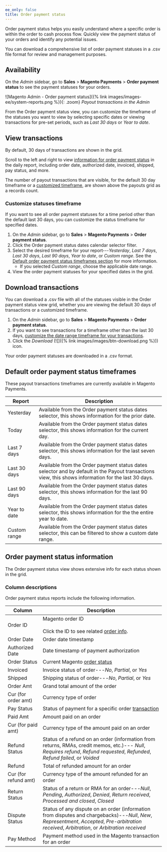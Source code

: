 ```yaml
---
ee_only: false
title: Order payment status
---
```


Order payment status helps you easily understand where a specific order is within the order to cash process flow. Quickly view the payment status of your orders and identify any potential issues.

You can download a comprehensive list of order payment statuses in a .csv file format for review and management purposes.

## Availability

On the _Admin_ sidebar, go to **Sales** > **Magento Payments** > **Order payment status** to see the payment statuses for your orders.

![Magento Admin - Order payment status]({% link images/images-ee/system-reports.png %}){: .zoom}
_Payout transactions in the Admin_

From the Order payment status view, you can customize the timeframe of the statuses you want to view by selecting specific dates or viewing transactions for pre-set periods, such as _Last 30 days_ or _Year to date_.

## View transactions

By default, 30 days of transactions are shown in the grid.

Scroll to the left and right to view [information for order payment status](#column-descriptions) in the daily report, including order date, authorized date, invoiced, shipped, pay status, and more.

The number of payout transactions that are visible, for the default 30 day timeframe or a [customized timeframe](#customize-statuses-timeframe), are shown above the payouts grid as a records count.

### Customize statuses timeframe

If you want to see all order payment statuses for a time period other than the default last 30 days, you can customize the status timeframe for specified dates.

1. On the _Admin_ sidebar, go to **Sales** > **Magento Payments** > **Order payment status**.
1. Click the Order payment status dates calendar selector filter.
1. Select the desired timeframe for your report---_Yesterday_, _Last 7 days_, _Last 30 days_, _Last 90 days_, _Year to date_, or _Custom range_. See the [Default order payment status timeframes section](#default-order-payment-status-timeframes) for more information.
   - If you selected _Custom range_, choose the applicable date range.
1. View the order payment statuses for your specified dates in the grid.

## Download transactions

You can download a .csv file with all of the statuses visible in the Order payment status view grid, whether you are viewing the default 30 days of transactions or a customized timeframe.

1. On the _Admin_ sidebar, go to **Sales** > **Magento Payments** > **Order payment status**.
1. If you want to see transactions for a timeframe other than the last 30 days, [customize the date range timeframe for your transactions](#customize-statuses-timeframe).
1. Click the _Download_ (![]({% link images/images/btn-download.png %})) icon.

Your order payment statuses are downloaded in a .csv format.

## Default order payment status timeframes

These payout transactions timeframes are currently available in Magento Payments.

Report | Description
------------ | --------------------
Yesterday | Available from the Order payment status dates selector, this shows information for the prior date.
Today | Available from the Order payment status dates selector, this shows information for the current day.
Last 7 days | Available from the Order payment status dates selector, this shows information for the last seven days.
Last 30 days | Available from the Order payment status dates selector and by default in the Payout transactions view, this shows information for the last 30 days.
Last 90 days | Available from the Order payment status dates selector, this shows information for the last 90 days.
Year to date | Available from the Order payment status dates selector, this shows information for the the entire year to date.
Custom range | Available from the Order payment status dates selector, this can be filtered to show a custom date range.

## Order payment status information

The Order payment status view shows extensive info for each status shown in the grid.

### Column descriptions

Order payment status reports include the following information.

Column | Description
------------ | --------------------
Order ID | Magento order ID<br> <br>Click the ID to see related [order info](https://docs.magento.com/user-guide/sales/orders.html).
Order Date | Order date timestamp
Authorized Date | Date timestamp of payment authorization
Order Status | Current Magento [order status](https://docs.magento.com/user-guide/sales/order-status.html)
Invoiced | Invoice status of order---*No*, *Partial*, or *Yes*
Shipped | Shipping status of order---*No*, *Partial*, or *Yes*
Order Amt | Grand total amount of the order
Cur (for order amt) | Currency type of order
Pay Status | Status of payment for a specific order [transaction](https://docs.magento.com/user-guide/sales/transactions.html)
Paid Amt | Amount paid on an order
Cur (for paid amt) | Currency type of the amount paid on an order
Refund Status | Status of a refund on an order (information from returns, RMAs, credit memos, etc.)---   *Null*, *Requires refund*, *Refund requested*, *Refunded*, *Refund failed*, or *Voided*
Refund | Total of refunded amount for an order
Cur (for refund amt) | Currency type of the amount refunded for an order
Return Status | Status of a return or RMA for an order---*Null*, *Pending*, *Authorized*, *Denied*, *Return received*, *Processed and closed*, *Closed*
Dispute Status | Status of any dispute on an order (information from disputes and chargebacks)---*Null*, *New*, *Representment*, *Accepted*, *Pre-arbitration received*, *Arbitration*, or *Arbitration received*
Pay Method | Payment method used in the Magento transaction for an order
